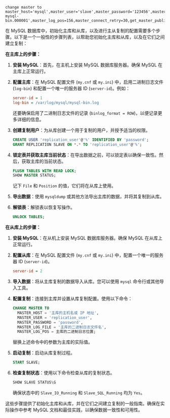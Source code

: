 ```shell
change master to master_host='mysql',master_user='slave',master_password='123456',master_port=3306,master_log_file='replicas-mysql-bin.000001',master_log_pos=156,master_connect_retry=30,get_master_public_key=1;
```
在 MySQL 数据库中，初始化主库和从库，以及进行主从复制的配置需要多个步骤。以下是一个一般性的步骤列表，以帮助您初始化主库和从库，以及在它们之间建立复制：

**在主库上的步骤：**

1. **安装 MySQL**：首先，在主机上安装 MySQL 数据库服务器。确保 MySQL 在主库上正常运行。

2. **配置主库**：在 MySQL 配置文件 (`my.cnf` 或 `my.ini`) 中，启用二进制日志文件 (`log-bin`) 和配置一个唯一的服务器 ID (`server-id`)。例如：

    ```ini
    server-id = 1
    log-bin = /var/log/mysql/mysql-bin.log
    ```

   还要确保启用了二进制日志文件的记录 (`binlog_format = ROW`)，以便记录更多详细的信息。

3. **创建复制用户**：为从库创建一个用于复制的用户，并授予适当的权限。

    ```sql
    CREATE USER 'replication_user'@'%' IDENTIFIED BY 'password';
    GRANT REPLICATION SLAVE ON *.* TO 'replication_user'@'%';
    ```

4. **锁定表并获取主库当前状态**：在导出数据之前，可以锁定表以确保一致性。然后，获取主库的当前状态。

    ```sql
    FLUSH TABLES WITH READ LOCK;
    SHOW MASTER STATUS;
    ```

   记下 `File` 和 `Position` 的值，它们将在从库上使用。

5. **导出数据**：使用 `mysqldump` 或其他方法导出主库的数据，并将其复制到从库。

6. **解锁表**：解锁表以恢复写操作。

    ```sql
    UNLOCK TABLES;
    ```

**在从库上的步骤：**

1. **安装 MySQL**：在从机上安装 MySQL 数据库服务器。确保 MySQL 在从库上正常运行。

2. **配置从库**：在 MySQL 配置文件 (`my.cnf` 或 `my.ini`) 中，配置一个唯一的服务器 ID (`server-id`)。

    ```ini
    server-id = 2
    ```

3. **导入数据**：将从主库复制的数据导入从库。您可以使用 `mysql` 命令行或其他导入工具。

4. **配置复制**：连接到主库并设置从库复制配置。使用以下命令：

    ```sql
    CHANGE MASTER TO
      MASTER_HOST = '主库的主机名或 IP 地址',
      MASTER_USER = 'replication_user',
      MASTER_PASSWORD = 'password',
      MASTER_LOG_FILE = '主库的二进制日志文件名',
      MASTER_LOG_POS = 主库的二进制日志位置;
    ```

   替换上述命令中的参数为主库的实际值。

5. **启动复制**：启动从库复制过程。

    ```sql
    START SLAVE;
    ```

6. **检查复制状态**：使用以下命令检查从库的复制状态。

    ```sql
    SHOW SLAVE STATUS\G
    ```

   确保状态中的 `Slave_IO_Running` 和 `Slave_SQL_Running` 均为 `Yes`。

这些步骤提供了初始化主库和从库，并在它们之间建立复制的一般指南。确保在实际操作中参考 MySQL 文档和最佳实践，以确保数据一致性和可用性。
